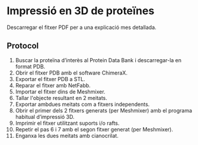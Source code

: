 # Impressió en 3D de proteïnes

Descarregar el fitxer PDF per a una explicació mes detallada.

## Protocol
1. Buscar la proteïna d’interès al Protein Data Bank i descarregar-la en format PDB.
2. Obrir el fitxer PDB amb el software ChimeraX.
3. Exportar el fitxer PDB a STL.
4. Reparar el fitxer amb NetFabb.
5. Importar el fitxer dins de Meshmixer.
6. Tallar l'objecte resultant en 2 meitats.
7. Exportar ambdues meitats com a fitxers independents.
8. Obrir el primer dels 2 fitxers generats (per Meshmixer) amb el programa habitual d’impressió 3D.
9. Imprimir el fitxer utilitzant suports i/o rafts.
10. Repetir el pas 6 i 7 amb el segon fitxer generat (per Meshmixer).
11. Enganxa les dues meitats amb cianocrilat.

